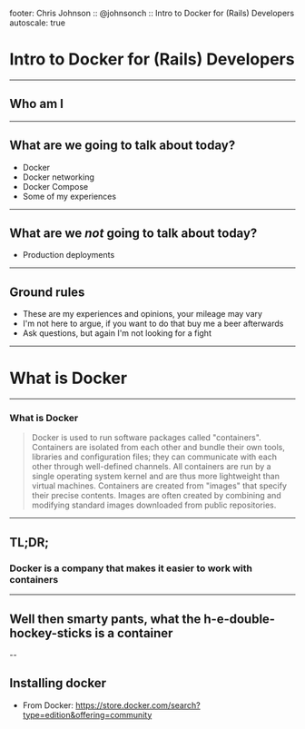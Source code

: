 footer: Chris Johnson :: @johnsonch :: Intro to Docker for (Rails) Developers
autoscale: true

# Intro to Docker for (Rails) Developers

---
## Who am I

---
## What are we going to talk about today?

* Docker
* Docker networking
* Docker Compose
* Some of my experiences

---
## What are we *not* going to talk about today?

* Production deployments


---
## Ground rules

* These are my experiences and opinions, your mileage may vary
* I'm not here to argue, if you want to do that buy me a beer afterwards
* Ask questions, but again I'm not looking for a fight

---
# What is Docker

---
### What is Docker

> Docker is used to run software packages called "containers". Containers are isolated from each other and bundle their own tools, libraries and configuration files; they can communicate with each other through well-defined channels. All containers are run by a single operating system kernel and are thus more lightweight than virtual machines. Containers are created from "images" that specify their precise contents. Images are often created by combining and modifying standard images downloaded from public repositories.

---
## TL;DR;
### Docker is a company that makes it easier to work with containers

---
## Well then smarty pants, what the h-e-double-hockey-sticks is a container


--
## Installing docker
* From Docker: https://store.docker.com/search?type=edition&offering=community
